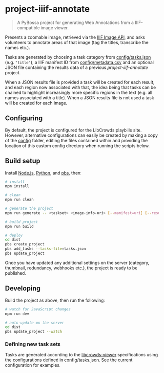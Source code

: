 # project-iiif-annotate

> A PyBossa project for generating Web Annotations from a IIIF-compatible image viewer.

Presents a zoomable image, retrieved via the
[IIIF Image API](http://iiif.io/api/image/), and asks volunteers to annotate
areas of that image (tag the titles, transcribe the names etc.).

Tasks are generated by choosing a task category from
[config/tasks.json](config/tasks.json) (e.g. `"title"`), a
IIIF manifest ID from
[config/metadata.csv](config/metadata.csv) and an optional JSON file
containing the results data of a previous *project-iiif-annotate* project.

When a JSON results file is provided a task will be created for each result,
and each region now associated with that, the idea being that tasks can be
chained to highlight increasingly more specific regions in the text (e.g. all
names associated with a title). When a JSON results file is not used a task
will be created for each image.

## Configuring

By default, the project is configured for the LibCrowds playbills site. However,
alternative configurations can easily be created by making a copy of the
[config](config) folder, editing the files contained within and providing the
location of this custom config directory when running the scripts below.

## Build setup

Install [Node.js](https://nodejs.org/en/),
[Python](https://www.python.org/downloads/), and
[pbs](https://github.com/Scifabric/pbs), then:

```bash
# install
npm install

# clean
npm run clean

# generate the project
npm run generate -- <taskset> <image-info-uri> [--manifest=uri] [--results=/path/to/results] [--config=/path/to/config]

# build project
npm run build

# deploy
cd dist
pbs create_project
pbs add_tasks --tasks-file=tasks.json
pbs update_project
```

Once you have updated any additional settings on the server (category,
thumbnail, redundancy, webhooks etc.), the project is ready to be published.

## Developing

Build the project as above, then run the following:

```bash
# watch for JavaScript changes
npm run dev

# auto-update on the server
cd dist
pbs update_project --watch
```

### Defining new task sets

Tasks are generated according to the
[libcrowds-viewer](https://github.com/LibCrowds/libcrowds-viewer)
specifications using the configurations defined in
[config/tasks.json](config/tasks.json). See the current configuration for
examples.
